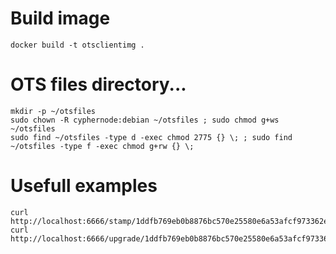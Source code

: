 # Build image

```shell
docker build -t otsclientimg .
```

# OTS files directory...

```shell
mkdir -p ~/otsfiles
sudo chown -R cyphernode:debian ~/otsfiles ; sudo chmod g+ws ~/otsfiles
sudo find ~/otsfiles -type d -exec chmod 2775 {} \; ; sudo find ~/otsfiles -type f -exec chmod g+rw {} \;
```

# Usefull examples

```shell
curl http://localhost:6666/stamp/1ddfb769eb0b8876bc570e25580e6a53afcf973362ee1ee4b54a807da2e5eed7
curl http://localhost:6666/upgrade/1ddfb769eb0b8876bc570e25580e6a53afcf973362ee1ee4b54a807da2e5eed7
```
